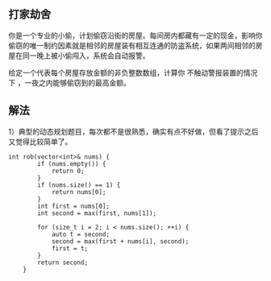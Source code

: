 ## 打家劫舍

你是一个专业的小偷，计划偷窃沿街的房屋。每间房内都藏有一定的现金，影响你偷窃的唯一制约因素就是相邻的房屋装有相互连通的防盗系统，如果两间相邻的房屋在同一晚上被小偷闯入，系统会自动报警。

给定一个代表每个房屋存放金额的非负整数数组，计算你 不触动警报装置的情况下 ，一夜之内能够偷窃到的最高金额。

## 解法

1）典型的动态规划题目，每次都不是很熟悉，确实有点不好做，但看了提示之后又觉得比较简单了。

```
int rob(vector<int>& nums) {
        if (nums.empty()) {
            return 0;
        }
        if (nums.size() == 1) {
            return nums[0];
        }
        int first = nums[0];
        int second = max(first, nums[1]);

        for (size_t i = 2; i < nums.size(); ++i) {
            auto t = second;
            second = max(first + nums[i], second);
            first = t;
        }
        return second;
    }
```
